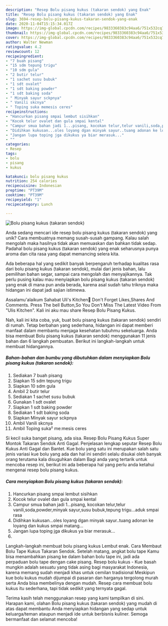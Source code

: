 ```yaml
---
description: "Resep Bolu pisang kukus (takaran sendok) yang Enak"
title: "Resep Bolu pisang kukus (takaran sendok) yang Enak"
slug: 3694-resep-bolu-pisang-kukus-takaran-sendok-yang-enak
date: 2020-11-04T15:15:34.017Z
image: https://img-global.cpcdn.com/recipes/9833360383c94aa6/751x532cq70/bolu-pisang-kukus-takaran-sendok-foto-resep-utama.jpg
thumbnail: https://img-global.cpcdn.com/recipes/9833360383c94aa6/751x532cq70/bolu-pisang-kukus-takaran-sendok-foto-resep-utama.jpg
cover: https://img-global.cpcdn.com/recipes/9833360383c94aa6/751x532cq70/bolu-pisang-kukus-takaran-sendok-foto-resep-utama.jpg
author: Walter Newman
ratingvalue: 4.2
reviewcount: 12
recipeingredient:
- "7 buah pisang"
- "15 sdm tepung trigu"
- "10 sdm gula"
- "2 butir telur"
- "1 sachet susu bubuk"
- "1 sdt ovalet"
- "1 sdt baking powder"
- "1 sdt baking soda"
- " Minyak sayur sckpnya"
- " Vanili skcnya"
- " Toping suka memesis ceres"
recipeinstructions:
- "Hancurkan pisang smpai lembut sisihkan"
- "Kocok telur ovalet dan gula smpai kental"
- "Campur smua bahan jadi 1...pisang, kocokan telur,telur vanili,soda,powder,minyak sayur,susu bubuk,tepung trigu...aduk smpai rasa"
- "Didihkan kukusan...oles loyang dgan minyak sayur..tuang adonan ke loyang dan kukus smpai matang..."
- "Jangan lupa toping jga dikukus ya biar merasuk..."
- ""
categories:
- Resep
tags:
- bolu
- pisang
- kukus

katakunci: bolu pisang kukus 
nutrition: 254 calories
recipecuisine: Indonesian
preptime: "PT39M"
cooktime: "PT39M"
recipeyield: "1"
recipecategory: Lunch

---
```



![Bolu pisang kukus (takaran sendok)](https://img-global.cpcdn.com/recipes/9833360383c94aa6/751x532cq70/bolu-pisang-kukus-takaran-sendok-foto-resep-utama.jpg)

Anda sedang mencari ide resep bolu pisang kukus (takaran sendok) yang unik? Cara membuatnya memang susah-susah gampang. Kalau salah mengolah maka hasilnya tidak akan memuaskan dan bahkan tidak sedap. Padahal bolu pisang kukus (takaran sendok) yang enak seharusnya punya aroma dan cita rasa yang dapat memancing selera kita.

Ada beberapa hal yang sedikit banyak berpengaruh terhadap kualitas rasa dari bolu pisang kukus (takaran sendok), mulai dari jenis bahan, lalu pemilihan bahan segar, sampai cara mengolah dan menyajikannya. Tak perlu pusing kalau mau menyiapkan bolu pisang kukus (takaran sendok) yang enak di mana pun anda berada, karena asal sudah tahu triknya maka hidangan ini dapat jadi sajian istimewa.

Assalamu&#39;alaikum Sahabat Uli&#39;s Kitchen🤗 Don&#39;t Forget Likes,Shares And Comments. Press The bell Button,So You Don&#39;t Miss The Latest Video From &#34;Ulis Kitchen&#34;. Kali ini aku mau share Resep Bolu Pisang Kukus.


Nah, kali ini kita coba, yuk, buat bolu pisang kukus (takaran sendok) sendiri di rumah. Tetap berbahan yang sederhana, hidangan ini dapat memberi manfaat dalam membantu menjaga kesehatan tubuhmu sekeluarga. Anda bisa membuat Bolu pisang kukus (takaran sendok) menggunakan 11 jenis bahan dan 6 langkah pembuatan. Berikut ini langkah-langkah untuk membuat hidangannya.

<!--inarticleads1-->

##### Bahan-bahan dan bumbu yang dibutuhkan dalam menyiapkan Bolu pisang kukus (takaran sendok):

1. Sediakan 7 buah pisang
1. Siapkan 15 sdm tepung trigu
1. Siapkan 10 sdm gula
1. Ambil 2 butir telur
1. Sediakan 1 sachet susu bubuk
1. Gunakan 1 sdt ovalet
1. Siapkan 1 sdt baking powder
1. Sediakan 1 sdt baking soda
1. Siapkan  Minyak sayur sckpnya
1. Ambil  Vanili skcnya
1. Ambil  Toping suka² me:mesis ceres


Si kecil suka banget pisang, ada sisa. Resep Bolu Pisang Kukus Super Montok Takaran Sendok Anti Gagal. Penjelasan lengkap seputar Resep Bolu Kukus Anti Gagal dan Bantet. Kue bolu yang satu ini merupakan salah satu jenis variasi kue bolu yang ada dan hal ini sendiri selalu disukai oleh banyak orang terutama kala disuguhkan dalam Bagi anda yang tertarik untuk mencoba resep ini, berikut ini ada beberapa hal yang perlu anda ketahui mengenai resep bolu pisang kukus. 

<!--inarticleads2-->

##### Cara menyiapkan Bolu pisang kukus (takaran sendok):

1. Hancurkan pisang smpai lembut sisihkan
1. Kocok telur ovalet dan gula smpai kental
1. Campur smua bahan jadi 1...pisang, kocokan telur,telur vanili,soda,powder,minyak sayur,susu bubuk,tepung trigu...aduk smpai rasa
1. Didihkan kukusan...oles loyang dgan minyak sayur..tuang adonan ke loyang dan kukus smpai matang...
1. Jangan lupa toping jga dikukus ya biar merasuk...
1. 


Langkah-langkah membuat bolu pisang kukus Lembut enak. Cara Membaut Bolu Tape Kukus Takaran Sendok. Setelah matang, angkat bolu tape Kamu bisa menambahkan pisang ke dalam bahan bolu tape ini, jadi ada perpaduan bolu tape dengan cake pisang. Resep bolu kukus - Kue basah mungkin adalah sesuatu yang tidak asing bagi masyarakat Indonesia, karena memang sudah menjadi khas untuk cemilan tradisional Meskipun kue bolu kukus mudah dijumpai di pasaran dan harganya tergolong murah serta Anda bisa membelinya dengan mudah. Resep cara membuat bolu kukus itu sederhana, tapi tidak sedikit yang ternyata gagal. 

Terima kasih telah menggunakan resep yang kami tampilkan di sini. Harapan kami, olahan Bolu pisang kukus (takaran sendok) yang mudah di atas dapat membantu Anda menyiapkan hidangan yang sedap untuk keluarga/teman ataupun menjadi ide untuk berbisnis kuliner. Semoga bermanfaat dan selamat mencoba!
